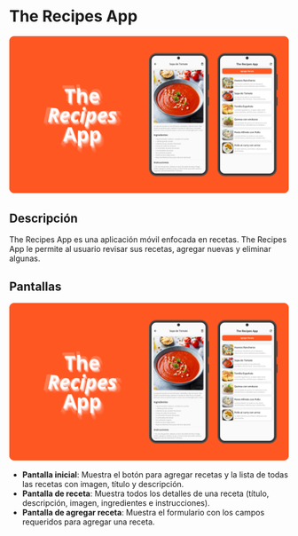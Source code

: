 # The Recipes App

<img src="./assets/TheRecipesApp%20-%20Presentation.png" alt="TheRecipesApp">

## Descripción

The Recipes App es una aplicación móvil enfocada en recetas. The Recipes App le permite al usuario revisar sus recetas, agregar nuevas y eliminar algunas.

## Pantallas

<img src="./assets/TheRecipesApp%20-%20Presentation.png" alt="Hola">

- **Pantalla inicial**: Muestra el botón para agregar recetas y la lista de todas las recetas con imagen, título y descripción.
- **Pantalla de receta**: Muestra todos los detalles de una receta (título, descripción, imagen, ingredientes e instrucciones).
- **Pantalla de agregar receta**: Muestra el formulario con los campos requeridos para agregar una receta.
